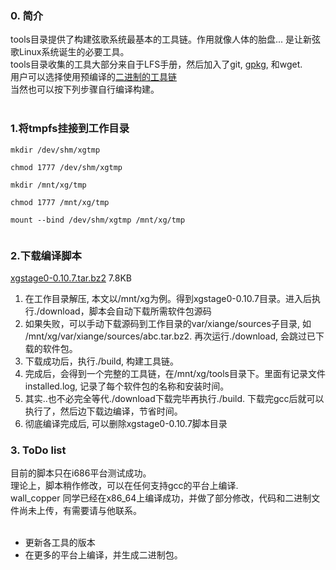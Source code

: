 ### 0. 简介 ###
tools目录提供了构建弦歌系统最基本的工具链。作用就像人体的胎盘... 是让新弦歌Linux系统诞生的必要工具。<br>
tools目录收集的工具大部分来自于LFS手册，然后加入了git, <a href='xgpkg.md'>gpkg</a>, 和wget.<br>
用户可以选择使用预编译的<a href='http://xiangelinux.googlecode.com/files/tools-bin-i686-0.10.7.tar.bz2'>二进制的工具链</a><br>
当然也可以按下列步骤自行编译构建。<br>
<br>
<h3>1.将tmpfs挂接到工作目录</h3>
<pre><code>mkdir /dev/shm/xgtmp<br>
chmod 1777 /dev/shm/xgtmp<br>
mkdir /mnt/xg/tmp<br>
chmod 1777 /mnt/xg/tmp<br>
mount --bind /dev/shm/xgtmp /mnt/xg/tmp<br>
</code></pre>


<h3>2.下载编译脚本</h3>

<a href='http://xiangelinux.googlecode.com/files/xgstage0-0.10.7.tar.bz2'>xgstage0-0.10.7.tar.bz2</a> 7.8KB<br>
<ol><li>在工作目录解压, 本文以/mnt/xg为例。得到xgstage0-0.10.7目录。进入后执行./download，脚本会自动下载所需软件包源码<br>
</li><li>如果失败，可以手动下载源码到工作目录的var/xiange/sources子目录, 如 /mnt/xg/var/xiange/sources/abc.tar.bz2. 再次运行./download, 会跳过已下载的软件包。<br>
</li><li>下载成功后，执行./build, 构建工具链。<br>
</li><li>完成后，会得到一个完整的工具链，在/mnt/xg/tools目录下。里面有记录文件installed.log, 记录了每个软件包的名称和安装时间。<br>
</li><li>其实..也不必完全等代./download下载完毕再执行./build. 下载完gcc后就可以执行了，然后边下载边编译，节省时间。<br>
</li><li>彻底编译完成后, 可以删除xgstage0-0.10.7脚本目录</li></ol>

<h3>3. ToDo list</h3>
目前的脚本只在i686平台测试成功。<br>
理论上，脚本稍作修改，可以在任何支持gcc的平台上编译.<br>
wall_copper 同学已经在x86_64上编译成功，并做了部分修改，代码和二进制文件尚未上传，有需要请与他联系。<br>
<br>
<ul><li>更新各工具的版本<br>
</li><li>在更多的平台上编译，并生成二进制包。
